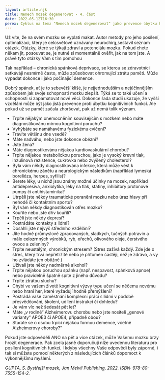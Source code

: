 ```yaml
---
layout: article.njk
title: Nenech mozek degenerovat - 4. část
date: 2022-05-12T16:30
perex: Cyklus na téma "Nenech mozek degenerovat" jako prevence úbytku kognitivních funkcí mozku
---
```

Už víte, že na svém mozku se vyplatí makat. Autor metody pro jeho posílení, optimalizaci, který je celosvětově uznávaný neurochirg,sestavil seznam otázek. Otázky, které se týkají zdraví a potenciálu mozku. Pokud chete někam jít, posouvat se, je nutné si momentálně ověřit, jak na tom jste. A právě tyto otázky Vám s tím pomohou

Tak například – chronická spánková deprivace, se kterou se zdravotníci setkávájí nesmírně často, může způsobovat ohromující ztrátu paměti. Může vypadat dokonce i jako počínající demence.

Dobrý spánek, ať je to sebevětší klišé, je nejjednodušším a nejúčinnějším způsobem jak svoje schopnosti mozku zlepšit. Týká se to také učení a schopnosti si zapamatovat nové věci. Dokonce řada studií ukazuje, že vyšší vzdělání může být jako jistá prevence proti úbytku kognitiviních funkcí. Ale pokud už se pamět začala zhoršovat, pak už nemá tolik význam.

- Trpíte nějakým onemocněním souvisejícím s mozkem nebo máte diagnostikovánu mírnou kognitivní poruchu?
- Vyhýbáte se namáhavému fyzickému cvičení?
- Trávíte většinu dne vsedě?
- Máte nadváhu, nebo jste dokonce obézní?
- Jste žena?
- Máte diagnostikovánu nějakou kardiovaskulární chorobu?
- Trpíte nějakou metabolickou poruchou, jako je vysoký krevní tlak, inzulinová rezistence, cukrovka nebo zvýšený cholesterol?
- Byla vám někdy diagnostikována infekce, která může vést k chronickému zánětu a neurologickým následkům (například lymeská borelióza, herpes, syfilis)?
- Berete léky, u nichž jsou známy možné účinky na mozek, například antidepresiva, anxiolytika, léky na tlak, statiny, inhibitory protonové pumpy či antihistaminika?
- Utrpěli jste někdy traumatické poranění mozku nebo úraz hlavy při nehodě či kontaktním sportu?
- Byl vám někdy diagnostikován otřes mozku?
- Kouříte nebo jste dřív kouřili?
- Trpěli jste někdy depresí?
- Postrádáte kontakty s lidmi?
- Dosáhli jste nejvýš středního vzdělání?
- Jíte hodně průmyslově zpracovaných, sladkých, tučných potravin a málo celozrnných výrobků, ryb, ořechů, olivového oleje, čerstvého ovoce a zeleniny?
- Trpíte neustálým, chronickým stresem? (Stres zažívá každý. Zde jde o stres, který trvá nepřetržitě nebo je přítomen častěji, než je zdrávo, a vy ho zvládáte jen obtížně.)
- Užívali jste někdy nadměrně alkohol?
- Trpíte nějakou poruchou spánku (např. nespavost, spánková apnoe) nebo pravidelně špatně spíte z jiného důvodu?
- Trpíte ztrátou sluchu?
- Chybí ve vašem životě kognitivní výzvy typu učení se něčemu novému nebo hraní her, které vyžadují hodně přemýšlení?
- Postrádá vaše zaměstnání komplexní práci s lidmi v podobě přesvědčování, školení, udílení instrukcí či dohledu?
- Je vám víc než šedesát pět let?
- Máte „v rodině“ Alzheimerovu chorobu nebo jste nositeli „genové varianty“ APOE3 či APOE4, případně obou?
- Staráte se o osobu trpící nějakou formou demence, včetně Alzheimerovy choroby?“
 

 Pokud jste odpověděli ANO na pět a více otázek, může Vašemu mozku brzy hrozit degenerace. Pak zcela jasně doporučuji níže uvedenou literaturu pro posílení kognitivních funkcí. I kdyby všechny Vaše odpovědi byly záporné, i tak si můžete pomocí některých z následujících článků dopomoct k výkonnějšímu myšlení.  

 
*GUPTA, S. Bystřejší mozek, Jan Melvil Publishing, 2022.  ISBN: 978-80-7555-154-2.*